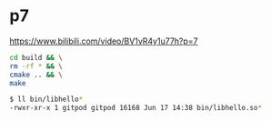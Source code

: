 # p7

<https://www.bilibili.com/video/BV1vR4y1u77h?p=7>

```bash
cd build && \
rm -rf * && \
cmake .. && \
make

$ ll bin/libhello*
-rwxr-xr-x 1 gitpod gitpod 16168 Jun 17 14:38 bin/libhello.so*
```
